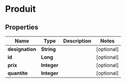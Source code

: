 
# Produit

## Properties
Name | Type | Description | Notes
------------ | ------------- | ------------- | -------------
**designation** | **String** |  |  [optional]
**id** | **Long** |  |  [optional]
**prix** | **Integer** |  |  [optional]
**quantite** | **Integer** |  |  [optional]



